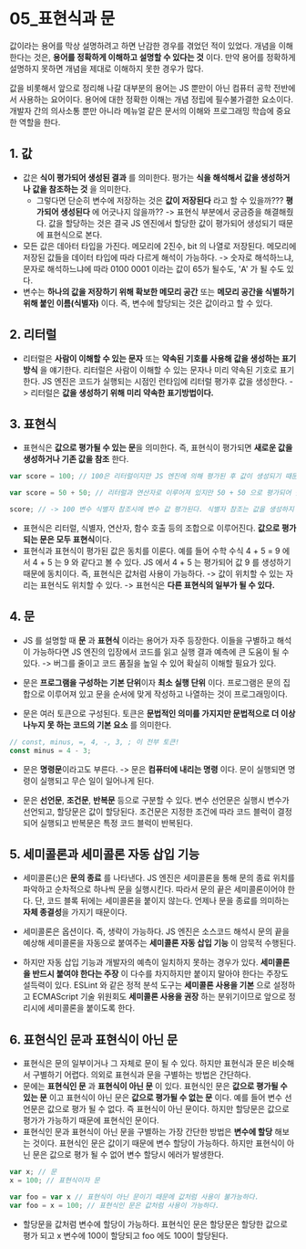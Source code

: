 # 05_표현식과 문
값이라는 용어를 막상 설명하려고 하면 난감한 경우를 겪었던 적이 있었다. 개념을 이해한다는 것은, **용어를 정확하게 이해하고 설명할 수 있다는 것** 이다. 만약 용어를 정확하게 설명하지 못하면 개념을 제대로 이해하지 못한 경우가 많다.

값을 비롯해서 앞으로 정리해 나갈 대부분의 용어는 JS 뿐만이 아닌 컴퓨터 공학 전반에서 사용하는 요어이다. 용어에 대한 정확한 이해는 개념 정립에 필수불가결한 요소이다. 개발자 간의 의사소통 뿐만 아니라 메뉴얼 같은 문서의 이해와 프로그래밍 학습에 중요한 역할을 한다. 
## 1. 값
- 값은 **식이 평가되어 생성된 결과** 를 의미한다. 평가는 **식을 해석해서 값을 생성하거나 값을 참조하는 것** 을 의미한다. 
    - 그렇다면 단순히 변수에 저장하는 것은 **값이 저장된다** 라고 할 수 있을까??? **평가되어 생성된다** 에 어긋나지 않을까?? -> 표현식 부분에서 궁금증을 해결해줬다. 값을 할당하는 것은 결국 JS 엔진에서 할당한 값이 평가되어 생성되기 때문에 표현식으로 본다.
- 모든 값은 데아터 타입을 가진다. 메모리에 2진수, bit 의 나열로 저장된다. 메모리에 저장된 값들을 데이터 타입에 따라 다르게 해석이 가능하다. -> 숫자로 해석하느냐, 문자로 해석하느냐에 따라 0100 0001 이라는 값이 65가 될수도, 'A' 가 될 수도 있다.
- 변수는 **하나의 값을 저장하기 위해 확보한 메모리 공간** 또는 **메모리 공간을 식별하기 위해 붙인 이름(식별자)** 이다. 즉, 변수에 할당되는 것은 값이라고 할 수 있다.

## 2. 리터럴
- 리터럴은 **사람이 이해할 수 있는 문자** 또는 **약속된 기호를 사용해 값을 생성하는 표기 방식** 을 얘기한다. 리터럴은 사람이 이해할 수 있는 문자나 미리 약속된 기호로 표기한다. JS 엔진은 코드가 실행되는 시점인 런타임에 리터럴 평가후 값을 생성한다. -> 리터럴은 **값을 생성하기 위해 미리 약속한 표기방법이다.**

## 3. 표현식
- 표현식은 **값으로 평가될 수 있는 문**을 의미한다. 즉, 표현식이 평가되면 **새로운 값을 생성하거나 기존 값을 참조** 한다.
```javascript
var score = 100; // 100은 리터럴이지만 JS 엔진에 의해 평가된 후 값이 생성되기 때문에 리터럴은 그 자체로 표현식으로 본다.

var score = 50 + 50; // 리터럴과 연산자로 이루어져 있지만 50 + 50 으로 평가되어 숫자 값 100을 생성하기 때문에 표현식으로 본다.

score; // -> 100 변수 식별자 참조시에 변수 값 평가된다. 식별자 참조는 값을 생성하지 않지만 값으로 평가되므로 표현식이다.
```
- 표현식은 리터럴, 식별자, 연산자, 함수 호출 등의 조합으로 이루어진다. **값으로 평가되는 문은 모두 표현식**이다.
- 표현식과 표현식이 평가된 값은 동치를 이룬다. 예를 들어 수학 수식 4 + 5 = 9 에서 4 + 5 는 9 와 같다고 볼 수 있다. JS 에서 4 + 5 는 평가되어 값 9 를 생성하기 때문에 동치이다. 즉, 표현식은 값처럼 사용이 가능하다. -> 값이 위치할 수 있는 자리는 표현식도 위치할 수 있다. -> 표현식은 **다른 표현식의 일부가 될 수 있다.**

## 4. 문
- JS 를 설명할 때 **문** 과 **표현식** 이라는 용어가 자주 등장한다. 이들을 구별하고 해석이 가능하다면 JS 엔진의 입장에서 코드를 읽고 실행 결과 예측에 큰 도움이 될 수 있다. -> 버그를 줄이고 코드 품질을 높일 수 있어 확실히 이해할 필요가 있다.

- 문은 **프로그램을 구성하는 기본 단위**이자 **최소 실행 단위** 이다. 프로그램은 문의 집합으로 이루어져 있고 문을 순서에 맞게 작성하고 나열하는 것이 프로그래밍이다.

- 문은 여러 토큰으로 구성된다. 토큰은 **문법적인 의미를 가지지만 문법적으로 더 이상 나누지 못 하는 코드의 기본 요소** 를 의미한다. 
```javascript
// const, minus, =, 4, -, 3, ; 이 전부 토큰!
const minus = 4 - 3;
```
- 문은 **명령문**이라고도 부른다. -> 문은 **컴퓨터에 내리는 명령** 이다. 문이 실행되면 명령이 실행되고 무슨 일이 일어나게 된다.

- 문은 **선언문**, **조건문**, **반복문** 등으로 구분할 수 있다. 변수 선언문은 실행시 변수가 선언되고, 할당문은 값이 할당된다. 조건문은 지정한 조건에 따라 코드 블럭이 결정되어 실행되고 반복문은 특정 코드 블럭이 반복된다.

## 5. 세미콜론과 세미콜론 자동 삽입 기능
- 세미콜론(;)은 **문의 종료** 를 나타낸다. JS 엔진은 세미콜론을 통해 문의 종료 위치를 파악하고 순차적으로 하나씩 문을 실행시킨다. 따라서 문의 끝은 세미콜론이어야 한다. 단, 코드 블록 뒤에는 세미콜론을 붙이지 않는다. 언제나 문을 종료를 의미하는 **자체 종결성**을 가지기 때문이다.

- 세미콜론은 옵션이다. 즉, 생략이 가능하다. JS 엔진은 소스코드 해석시 문의 끝을 예상해 세미콜론을 자동으로 붙여주는 **세미콜론 자동 삽입 기능** 이 암묵적 수행된다. 
- 하지만 자동 삽입 기능과 개발자의 예측이 일치하지 못하는 경우가 있다. **세미콜론을 반드시 붙여야 한다는 주장** 이 다수를 차지하지만 붙이지 말아야 한다는 주장도 설득력이 있다. ESLint 와 같은 정적 분석 도구는 **세미콜론 사용을 기본** 으로 설정하고 ECMAScript 기술 위원회도 **세미콜론 사용을 권장** 하는 분위기이므로 앞으로 정리시에 세미콜론을 붙이도록 한다.

## 6. 표현식인 문과 표현식이 아닌 문
- 표현식은 문의 일부이거나 그 자체로 문이 될 수 있다. 하지만 표현식과 문은 비슷해서 구별하기 어렵다. 의외로 표현식과 문을 구별하는 방법은 간단하다.
- 문에는 **표현식인 문** 과 **표현식이 아닌 문** 이 있다. 표현식인 문은 **값으로 평가될 수 있는 문** 이고 표현식이 아닌 문은 **값으로 평가될 수 없는 문** 이다. 예를 들어 변수 선언문은 값으로 평가 될 수 없다. 즉 표현식이 아닌 문이다. 하지만 할당문은 값으로 평가가 가능하기 때문에 표현식인 문이다.
- 표현식인 문과 표현식이 아닌 문을 구별하는 가장 간단한 방법은 **변수에 할당** 해보는 것이다. 표현식인 문은 값이기 때문에 변수 할당이 가능하다. 하지만 표현식이 아닌 문은 값으로 평가 될 수 없어 변수 할당시 에러가 발생한다.
```javascript
var x; // 문
x = 100; // 표현식이자 문

var foo = var x // 표현식이 아닌 문이기 때문에 값처럼 사용이 불가능하다.
var foo = x = 100; // 표현식인 문은 값처럼 사용이 가능하다.
```

- 할당문을 값처럼 변수에 할당이 가능하다. 표현식인 문은 할당문은 할당한 값으로 평가 되고 x 변수에 100이 할당되고 foo 에도 100이 할당된다.
